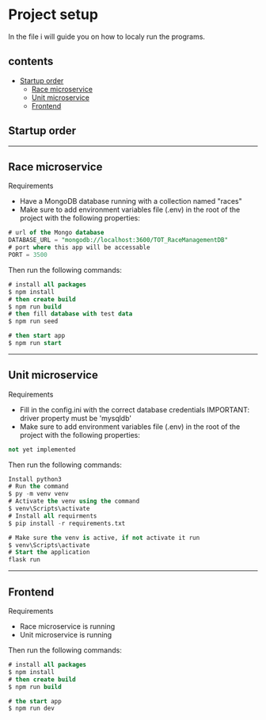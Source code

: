 # Project setup

In the file i will guide you on how to localy run the programs.

## contents
- [Startup order](#startup-order)
    - [Race microservice](#race-microservice)
    - [Unit microservice](#unit-microservice)
    - [Frontend](#frontend)

## Startup order
----------------
## Race microservice 
Requirements
- Have a MongoDB database running with a collection named "races"
- Make sure to add environment variables file (.env) in the root of the project with the following properties:
```sql
# url of the Mongo database
DATABASE_URL = "mongodb://localhost:3600/TOT_RaceManagementDB"
# port where this app will be accessable
PORT = 3500
```
Then run the following commands:
```sql
# install all packages
$ npm install
# then create build
$ npm run build
# then fill database with test data
$ npm run seed

# then start app
$ npm run start
``` 

----------------
## Unit microservice 
Requirements
- Fill in the config.ini with the correct database credentials IMPORTANT: driver property must be 'mysqldb'
- Make sure to add environment variables file (.env) in the root of the project with the following properties:
```sql
not yet implemented
```
Then run the following commands:
```sql
Install python3
# Run the command
$ py -m venv venv
# Activate the venv using the command 
$ venv\Scripts\activate
# Install all requirments
$ pip install -r requirements.txt

# Make sure the venv is active, if not activate it run
$ venv\Scripts\activate
# Start the application 
flask run
``` 

----------------
## Frontend 
Requirements
- Race microservice is running
- Unit microservice is running

Then run the following commands:
```sql
# install all packages
$ npm install
# then create build
$ npm run build

# the start app
$ npm run dev
```
